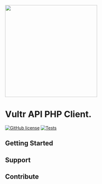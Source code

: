 <img src="https://www.vultr.com/dist/img/brand/logo-dark.svg" width="300">

# Vultr API PHP Client.

[![GitHub license](https://img.shields.io/badge/license-MIT-blue.svg?style=flat-square)](https://raw.githubusercontent.com/Porthorian/vultr-php/main/LICENSE)
[![Tests](https://github.com/Porthorian/vultr-php/actions/workflows/php.yml/badge.svg)](https://github.com/Porthorian/vultr-php/actions/workflows/php.yml)

## Getting Started

## Support

## Contribute


